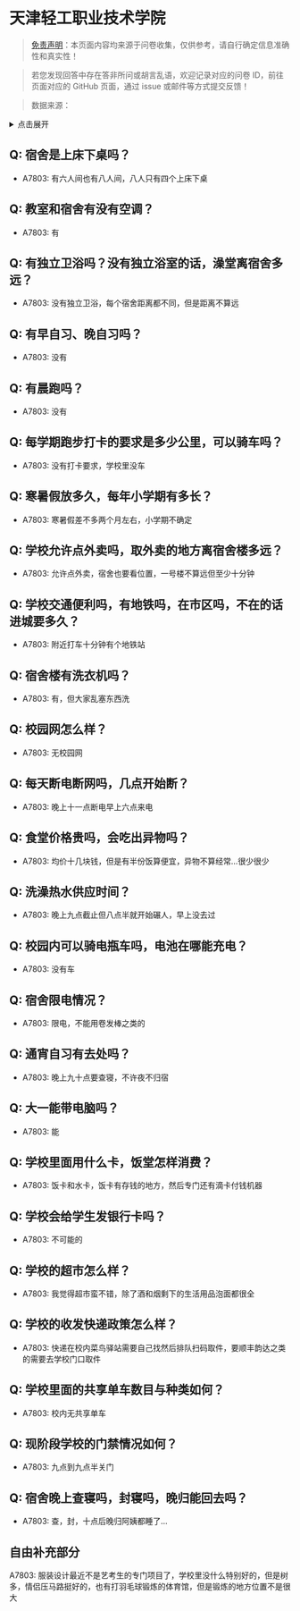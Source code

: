 # 天津轻工职业技术学院

> [免责声明](https://colleges.chat/#_3)：本页面内容均来源于问卷收集，仅供参考，请自行确定信息准确性和真实性！

> 若您发现回答中存在答非所问或胡言乱语，欢迎记录对应的问卷 ID，前往页面对应的 GitHub 页面，通过 issue 或邮件等方式提交反馈！

> 数据来源：

<details><summary>点击展开</summary>
<ul>
<li>A7803: 1343088689@qq.com (2022 年 06 月)</li>
</ul>
</details>

## Q: 宿舍是上床下桌吗？

- A7803: 有六人间也有八人间，八人只有四个上床下桌

## Q: 教室和宿舍有没有空调？

- A7803: 有

## Q: 有独立卫浴吗？没有独立浴室的话，澡堂离宿舍多远？

- A7803: 没有独立卫浴，每个宿舍距离都不同，但是距离不算远

## Q: 有早自习、晚自习吗？

- A7803: 没有

## Q: 有晨跑吗？

- A7803: 没有

## Q: 每学期跑步打卡的要求是多少公里，可以骑车吗？

- A7803: 没有打卡要求，学校里没车

## Q: 寒暑假放多久，每年小学期有多长？

- A7803: 寒暑假差不多两个月左右，小学期不确定

## Q: 学校允许点外卖吗，取外卖的地方离宿舍楼多远？

- A7803: 允许点外卖，宿舍也要看位置，一号楼不算远但至少十分钟

## Q: 学校交通便利吗，有地铁吗，在市区吗，不在的话进城要多久？

- A7803: 附近打车十分钟有个地铁站

## Q: 宿舍楼有洗衣机吗？

- A7803: 有，但大家乱塞东西洗

## Q: 校园网怎么样？

- A7803: 无校园网

## Q: 每天断电断网吗，几点开始断？

- A7803: 晚上十一点断电早上六点来电

## Q: 食堂价格贵吗，会吃出异物吗？

- A7803: 均价十几块钱，但是有半份饭算便宜，异物不算经常…很少很少

## Q: 洗澡热水供应时间？

- A7803: 晚上九点截止但八点半就开始碾人，早上没去过

## Q: 校园内可以骑电瓶车吗，电池在哪能充电？

- A7803: 没有车

## Q: 宿舍限电情况？

- A7803: 限电，不能用卷发棒之类的

## Q: 通宵自习有去处吗？

- A7803: 晚上九十点要查寝，不许夜不归宿

## Q: 大一能带电脑吗？

- A7803: 能

## Q: 学校里面用什么卡，饭堂怎样消费？

- A7803: 饭卡和水卡，饭卡有存钱的地方，然后专门还有滴卡付钱机器

## Q: 学校会给学生发银行卡吗？

- A7803: 不可能的

## Q: 学校的超市怎么样？

- A7803: 我觉得超市蛮不错，除了酒和烟剩下的生活用品泡面都很全

## Q: 学校的收发快递政策怎么样？

- A7803: 快递在校内菜鸟驿站需要自己找然后排队扫码取件，要顺丰韵达之类的需要去学校门口取件

## Q: 学校里面的共享单车数目与种类如何？

- A7803: 校内无共享单车

## Q: 现阶段学校的门禁情况如何？

- A7803: 九点到九点半关门

## Q: 宿舍晚上查寝吗，封寝吗，晚归能回去吗？

- A7803: 查，封，十点后晚归阿姨都睡了…

## 自由补充部分

A7803: 服装设计最近不是艺考生的专门项目了，学校里没什么特别好的，但是树多，情侣压马路挺好的，也有打羽毛球锻炼的体育馆，但是锻炼的地方位置不是很大
